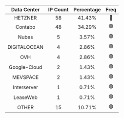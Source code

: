 | Data Center | IP Count | Percentage | Freq |
|:------------:|:--------:|:-----------:|:-----:|
| HETZNER | 58 | 41.43% | 🔴 |
| Contabo | 48 | 34.29% | 🟢 |
| Nubes | 5 | 3.57% | 🟢 |
| DIGITALOCEAN | 4 | 2.86% | 🟢 |
| OVH | 4 | 2.86% | 🟢 |
| Google-Cloud | 2 | 1.43% | 🟢 |
| MEVSPACE | 2 | 1.43% | 🟢 |
| Interserver | 1 | 0.71% | 🟢 |
| LeaseWeb | 1 | 0.71% | 🟢 |
| OTHER | 15 | 10.71% | 🟢 |